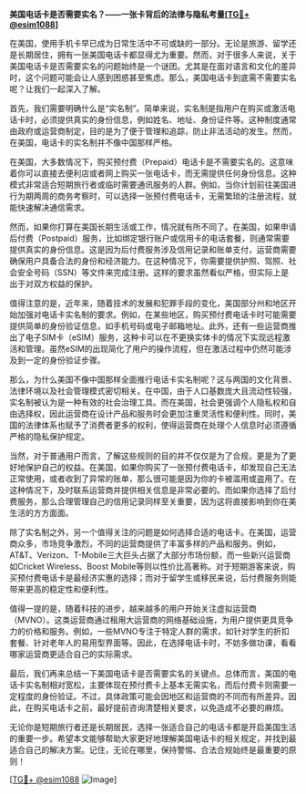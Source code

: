 **美国电话卡是否需要实名？——一张卡背后的法律与隐私考量[[TG💪+ @esim1088](https://t.me/s/esim1088)]**

在美国，使用手机卡早已成为日常生活中不可或缺的一部分。无论是旅游、留学还是长期居住，拥有一张美国电话卡都显得尤为重要。然而，对于很多人来说，关于美国电话卡是否需要实名的问题始终是一个谜团。尤其是在面对语言和文化的差异时，这个问题可能会让人感到困惑甚至焦虑。那么，美国电话卡到底需不需要实名呢？让我们一起深入了解。

首先，我们需要明确什么是“实名制”。简单来说，实名制是指用户在购买或激活电话卡时，必须提供真实的身份信息，例如姓名、地址、身份证件等。这种制度通常由政府或运营商制定，目的是为了便于管理和追踪，防止非法活动的发生。然而，在美国，电话卡的实名制并不像中国那样严格。

在美国，大多数情况下，购买预付费（Prepaid）电话卡是不需要实名的。这意味着你可以直接去便利店或者网上购买一张电话卡，而无需提供任何身份信息。这种模式非常适合短期旅行者或临时需要通讯服务的人群。例如，当你计划前往美国进行为期两周的商务考察时，可以选择一张预付费电话卡，无需繁琐的注册流程，就能快速解决通信需求。

然而，如果你打算在美国长期生活或工作，情况就有所不同了。在美国，如果申请后付费（Postpaid）服务，比如绑定银行账户或信用卡的电话套餐，则通常需要提供真实的身份信息。这是因为后付费服务涉及信用记录和账单支付，运营商需要确保用户具备合法的身份和经济能力。在这种情况下，你需要提供护照、驾照、社会安全号码（SSN）等文件来完成注册。这样的要求虽然看似严格，但实际上是出于对双方权益的保护。

值得注意的是，近年来，随着技术的发展和犯罪手段的变化，美国部分州和地区开始加强对电话卡实名制的要求。例如，在某些地区，购买预付费电话卡时可能需要提供简单的身份验证信息，如手机号码或电子邮箱地址。此外，还有一些运营商推出了电子SIM卡（eSIM）服务，这种卡可以在不更换实体卡的情况下实现远程激活和管理。虽然eSIM的出现简化了用户的操作流程，但在激活过程中仍然可能涉及到一定的身份验证步骤。

那么，为什么美国不像中国那样全面推行电话卡实名制呢？这与两国的文化背景、法律环境以及社会管理模式密切相关。在中国，由于人口基数庞大且流动性较强，实名制被认为是一种有效的社会治理工具。而在美国，社会更强调个人隐私权和自由选择权，因此运营商在设计产品和服务时会更加注重灵活性和便利性。同时，美国的法律体系也赋予了消费者更多的权利，使得运营商在处理个人信息时必须遵循严格的隐私保护规定。

当然，对于普通用户而言，了解这些规则的目的并不仅仅是为了合规，更是为了更好地保护自己的权益。在美国，如果你购买了一张预付费电话卡，却发现自己无法正常使用，或者收到了异常的账单，那么很可能是因为你的卡被滥用或盗用了。在这种情况下，及时联系运营商并提供相关信息是非常必要的。而如果你选择了后付费服务，那么合理管理自己的信用记录同样至关重要，因为这将直接影响到你在美生活的方方面面。

除了实名制之外，另一个值得关注的问题是如何选择合适的电话卡。在美国，运营商众多，市场竞争激烈，不同的运营商提供了丰富多样的产品和服务。例如，AT&T、Verizon、T-Mobile三大巨头占据了大部分市场份额，而一些新兴运营商如Cricket Wireless、Boost Mobile等则以性价比高著称。对于短期游客来说，购买预付费电话卡是最经济实惠的选择；而对于留学生或移民来说，后付费服务则能带来更高的稳定性和便利性。

值得一提的是，随着科技的进步，越来越多的用户开始关注虚拟运营商（MVNO）。这类运营商通过租用大运营商的网络基础设施，为用户提供更具竞争力的价格和服务。例如，一些MVNO专注于特定人群的需求，如针对学生的折扣套餐、针对老年人的易用型界面等。因此，在选择电话卡时，不妨多做功课，看看哪家运营商更适合自己的实际需求。

最后，我们再来总结一下美国电话卡是否需要实名的关键点。总体而言，美国的电话卡实名制相对宽松，主要体现在预付费卡上基本无需实名，而后付费卡则需要一定程度的身份验证。不过，具体政策可能会因地区和运营商的不同而有所差异。因此，在购买电话卡之前，最好提前咨询清楚相关要求，以免造成不必要的麻烦。

无论你是短期旅行者还是长期居民，选择一张适合自己的电话卡都是开启美国生活的重要一步。希望本文能够帮助大家更好地理解美国电话卡的相关规定，并找到最适合自己的解决方案。记住，无论在哪里，保持警惕、合法合规始终是最重要的原则！

[[TG💪+ @esim1088](https://t.me/s/esim1088) ![Image](https://i.postimg.cc/4NQfJmqS/Snipaste-2025-05-13-00-14-12.png)]